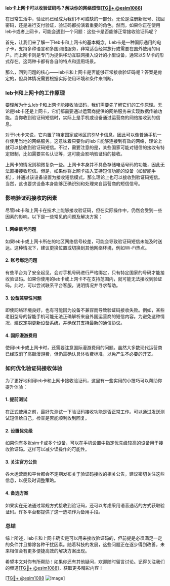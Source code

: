 **leb卡上网卡可以收验证码吗？解决你的网络烦恼[[TG💪+ @esim1088](https://t.me/s/esim1088)]**

在日常生活中，验证码已经成为我们不可或缺的一部分。无论是注册新账号、找回密码，还是进行支付验证，验证码都扮演着重要的角色。然而，如果你正在使用leb卡或者上网卡，可能会遇到一个问题：这些卡是否能够正常接收验证码呢？

首先，让我们来了解一下leb卡和上网卡的基本概念。Leb卡是一种国际通用的电子卡，支持多种语言和多国网络服务，非常适合经常旅行或需要在国外使用的用户。而上网卡则是专门为提供移动互联网接入设计的小型设备，通常以SIM卡的形式存在。这两种卡都有各自的特点和适用场景。

那么，回到问题的核心——leb卡和上网卡是否能够正常接收验证码呢？答案是肯定的，但具体情况需要根据实际使用环境和条件来判断。

### leb卡和上网卡的工作原理

要理解为什么leb卡和上网卡能接收验证码，我们需要先了解它们的工作原理。无论是leb卡还是上网卡，它们都需要通过运营商提供的网络服务来实现数据传输功能。当你收到验证码短信时，实际上是手机或设备通过运营商的网络接收到的信息。

对于leb卡来说，它内置了特定国家或地区的SIM卡信息，因此可以像普通手机一样使用当地的网络服务。这意味着只要你的leb卡能够连接到有效的网络，理论上就可以接收到验证码短信。不过，需要注意的是，某些国家可能对短信的接收有特定限制，比如需要实名认证等，这可能会影响验证码的接收。

上网卡的情况则稍微复杂一些。上网卡本身并不具备存储电话号码的功能，因此无法直接接收短信。但是，如果你将上网卡插入支持短信功能的设备（如智能手机），并通过该设备设置为接收短信模式，那么理论上也可以接收到验证码短信。当然，这也要求设备本身能够正确识别和处理来自运营商的短信信号。

### 影响验证码接收的因素

尽管leb卡和上网卡在技术上能够接收验证码，但在实际操作中，仍然会受到一些因素的影响。以下是一些常见的问题及解决方案：

#### 1. 网络信号问题
如果leb卡或上网卡所在的地区网络信号较差，可能会导致验证码短信未能及时送达。这种情况下，建议更换位置或切换到其他网络环境，例如Wi-Fi热点。

#### 2. 账号绑定问题
有些平台为了安全起见，会对手机号码进行严格绑定，只有特定国家的号码才能接收验证码。如果你使用的leb卡或上网卡不在支持范围内，就可能无法接收到验证码。此时，可以尝试联系平台客服，说明情况并寻求帮助。

#### 3. 设备兼容性问题
即使网络环境良好，也有可能因为设备不兼容而导致验证码接收失败。例如，某些老旧型号的智能手机可能无法正确解析来自外国运营商的短信内容。为避免这种情况，建议定期更新设备系统，并确保其支持最新的通信协议。

#### 4. 国际漫游费用
使用leb卡或上网卡时，还需要注意国际漫游费用的问题。虽然大多数现代运营商已经取消了高额漫游费，但仍需确认具体收费标准，以免产生不必要的开支。

### 如何优化验证码接收体验

为了更好地利用leb卡和上网卡接收验证码，这里有一些实用的小技巧可以帮助你提升体验：

#### 1. 提前测试
在正式使用之前，最好先测试一下验证码接收功能是否正常工作。可以通过发送测试短信给自己，检查是否能顺利收到回复。

#### 2. 设置优先级
如果你有多张sim卡或多个设备，可以在手机设置中指定优先级较高的设备用于接收验证码。这样可以减少误操作的可能性。

#### 3. 关注官方公告
各大运营商和平台都会不定期发布关于验证码接收的相关公告，建议密切关注这些信息，以便及时调整策略。

#### 4. 备选方案
如果实在无法通过常规方式接收到验证码，还可以考虑采用语音通话的方式获取验证码。许多平台都提供了这一选项作为备用手段。

### 总结

综上所述，leb卡和上网卡确实是可以用来接收验证码的，但前提是必须满足一定的条件并且排除各种干扰因素。随着科技的发展，这些问题正在逐步得到改善，未来相信会有更多便捷高效的解决方案出现。

希望本文对你有所帮助！如果你还有其他疑问，欢迎随时留言讨论。记得关注我们的频道[[TG💪+ @esim1088](https://t.me/s/esim1088)]，获取更多精彩内容！

[[TG💪+ @esim1088](https://t.me/s/esim1088) ![Image](https://i.postimg.cc/4NQfJmqS/Snipaste-2025-05-13-00-14-12.png)]